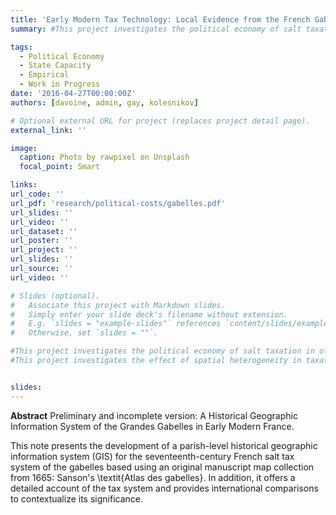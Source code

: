 ```yaml
---
title: 'Early Modern Tax Technology: Local Evidence from the French Gabelle (with Eva Davoine, Victor Gay & Igor Kolesnikov)'
summary: #This project investigates the political economy of salt taxation in old regime France.

tags:
  - Political Economy
  - State Capacity
  - Empirical
  - Work in Progress
date: '2016-04-27T00:00:00Z'
authors: [davoine, admin, gay, kolesnikov]

# Optional external URL for project (replaces project detail page).
external_link: ''

image:
  caption: Photo by rawpixel on Unsplash
  focal_point: Smart

links:
url_code: ''
url_pdf: 'research/political-costs/gabelles.pdf'
url_slides: ''
url_video: ''
url_dataset: ''
url_poster: ''
url_project: ''
url_slides: ''
url_source: ''
url_video: ''

# Slides (optional).
#   Associate this project with Markdown slides.
#   Simply enter your slide deck's filename without extension.
#   E.g. `slides = "example-slides"` references `content/slides/example-slides.md`.
#   Otherwise, set `slides = ""`.

#This project investigates the political economy of salt taxation in old regime France.
#This project investigates the effect of spatial heterogeneity in taxation on social conflict, using local variation in salt taxation in 18th-century France. 


slides:
---
```


**Abstract**
 Preliminary and incomplete version: A Historical Geographic Information System of the Grandes Gabelles in Early Modern France.

 This note presents the development of a parish-level historical geographic information system (GIS) for the seventeenth-century French salt tax system of the gabelles based using an original manuscript map collection from 1665: Sanson's \textit{Atlas des gabelles}. In addition, it offers a detailed account of the tax system and provides international comparisons to contextualize its significance.
  
